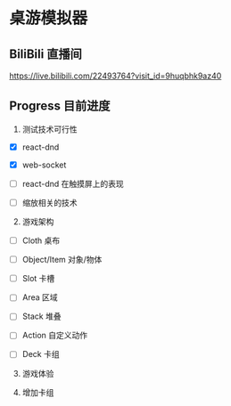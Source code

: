 # 桌游模拟器

## BiliBili 直播间

https://live.bilibili.com/22493764?visit_id=9huqbhk9az40

## Progress 目前进度

1. 测试技术可行性

- [x] react-dnd

- [x] web-socket

- [ ] react-dnd 在触摸屏上的表现

- [ ] 缩放相关的技术

2. 游戏架构

- [ ] Cloth 桌布

- [ ] Object/Item 对象/物体

- [ ] Slot 卡槽

- [ ] Area 区域

- [ ] Stack 堆叠

- [ ] Action 自定义动作

- [ ] Deck 卡组

3. 游戏体验

4. 增加卡组

